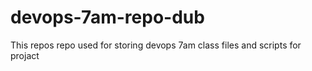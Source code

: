 # devops-7am-repo-dub
This repos repo used for storing devops 7am class files and scripts for projact 
